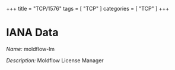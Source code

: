 +++
title = "TCP/1576"
tags = [ "TCP" ]
categories = [ "TCP" ]
+++

# IANA Data

_Name:_ moldflow-lm

_Description:_ Moldflow License Manager

